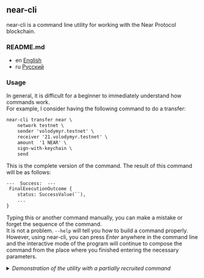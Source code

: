 near-cli
--------
near-cli is a command line utility for working with the Near Protocol blockchain. 

### README.md

* en [English](docs/README.en.md)
* ru [Русский](docs/README.ru.md)


### Usage

In general, it is difficult for a beginner to immediately understand how commands work.  
For example, I consider having the following command to do a transfer:
```txt
near-cli transfer near \
    network testnet \
    sender 'volodymyr.testnet' \
    receiver '21.volodymyr.testnet' \
    amount  '1 NEAR' \
    sign-with-keychain \
    send
```
This is the complete version of the command. The result of this command will be as follows:
```txt
---  Success:  ---
 FinalExecutionOutcome {
    status: SuccessValue(``),
    ...
}
```
Typing this or another command manually, you can make a mistake or forget the sequence of the command.  
It is not a problem. `--help` will tell you how to build a command properly.  
However, using near-cli, you can press _Enter_ anywhere in the command line and the interactive mode of the program will continue to compose the command from the place where you finished entering the necessary parameters.

<details><summary><i>Demonstration of the utility with a partially recruited command</i></summary>
<a href="https://asciinema.org/a/tdNu6qoDKUzFH6ZCsfADHoqOP?autoplay=1&t=1&speed=2">
    <img src="https://asciinema.org/a/tdNu6qoDKUzFH6ZCsfADHoqOP.png" width="836"/>
</a>
</details>

